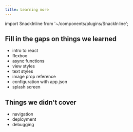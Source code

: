 ```yaml
---
title: Learning more
---
```


import SnackInline from '~/components/plugins/SnackInline';

## Fill in the gaps on things we learned

- intro to react
- flexbox
- async functions
- view styles
- text styles
- image prop reference
- configuration with app.json
- splash screen

## Things we didn't cover

- navigation
- deployment
- debugging